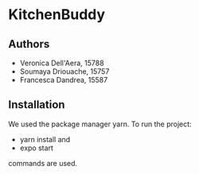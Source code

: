# KitchenBuddy
## Authors

- Veronica Dell'Aera, 15788
- Soumaya Driouache, 15757
- Francesca Dandrea, 15587

## Installation

We used the package manager yarn. To run the project:

- yarn install and
- expo start

commands are used.
